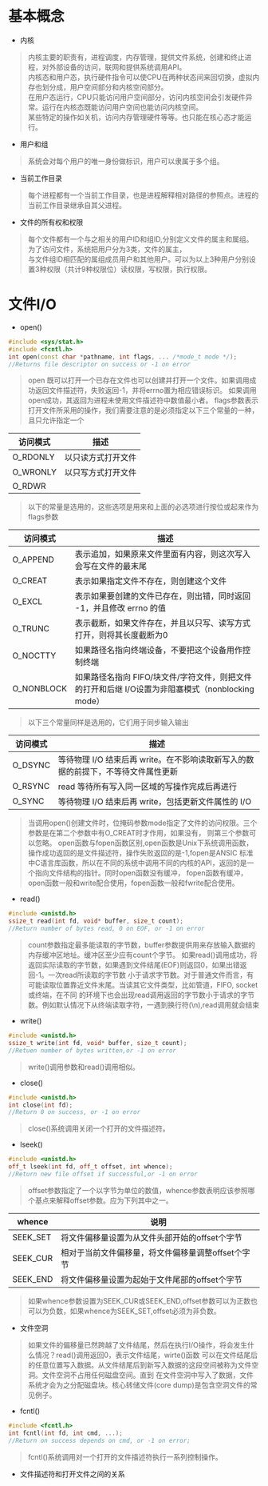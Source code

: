 # 基本概念

* 内核
> 内核主要的职责有，进程调度，内存管理，提供文件系统，创建和终止进程，对外部设备的访问，联网和提供系统调用API。  
> 内核态和用户态，执行硬件指令可以使CPU在两种状态间来回切换，虚拟内存也划分成，用户空间部分和内核空间部分。  
> 在用户态运行，CPU只能访问用户空间部分，访问内核空间会引发硬件异常。运行在内核态既能访问用户空间也能访问内核空间。  
> 某些特定的操作如关机，访问内存管理硬件等等。也只能在核心态才能运行。  

* 用户和组  
> 系统会对每个用户的唯一身份做标识，用户可以隶属于多个组。  

* 当前工作目录
> 每个进程都有一个当前工作目录，也是进程解释相对路径的参照点。进程的当前工作目录继承自其父进程。  

* 文件的所有权和权限
> 每个文件都有一个与之相关的用户ID和组ID,分别定义文件的属主和属组。为了访问文件，系统把用户分为3类，文件的属主，  
> 与文件组ID相匹配的属组成员用户和其他用户。可以为以上3种用户分别设置3种权限（共计9种权限位）读权限，写权限，执行权限。  


# 文件I/O

* open()

```cpp
#include <sys/stat.h>
#include <fcntl.h>
int open(const char *pathname, int flags, ... /*mode_t mode */);
//Returns file descriptor on success or -1 on error
```
> open 既可以打开一个已存在文件也可以创建并打开一个文件。如果调用成功返回文件描述符，失败返回-1，并将errno置为相应错误标识。 
> 如果调用open成功，其返回为进程未使用文件描述符中数值最小者。 
> flags参数表示打开文件所采用的操作，我们需要注意的是必须指定以下三个常量的一种，且只允许指定一个

| 访问模式 | 描述 |
|----|-----|
| O_RDONLY | 以只读方式打开文件 |
| O_WRONLY | 以只写方式打开文件 |
| O_RDWR | | 以读写方式打开文件 |

> 以下的常量是选用的，这些选项是用来和上面的必选项进行按位或起来作为flags参数

| 访问模式 | 描述 |
| ---- | ---- |
| O_APPEND | 表示追加，如果原来文件里面有内容，则这次写入会写在文件的最末尾 |
| O_CREAT | 表示如果指定文件不存在，则创建这个文件 |
| O_EXCL | 表示如果要创建的文件已存在，则出错，同时返回 -1，并且修改 errno 的值 |
| O_TRUNC | 表示截断，如果文件存在，并且以只写、读写方式打开，则将其长度截断为0 |
| O_NOCTTY | 如果路径名指向终端设备，不要把这个设备用作控制终端 |
| O_NONBLOCK | 如果路径名指向 FIFO/块文件/字符文件，则把文件的打开和后继 I/O设置为非阻塞模式（nonblocking mode）|

> 以下三个常量同样是选用的，它们用于同步输入输出

| 访问模式 | 描述 |
| ---- | ---- |
| O_DSYNC | 等待物理 I/O 结束后再 write。在不影响读取新写入的数据的前提下，不等待文件属性更新 |
| O_RSYNC | read 等待所有写入同一区域的写操作完成后再进行 |
| O_SYNC |  等待物理 I/O 结束后再 write，包括更新文件属性的 I/O |


> 当调用open()创建文件时，位掩码参数mode指定了文件的访问权限。三个参数是在第二个参数中有O_CREAT时才作用，如果没有，
> 则第三个参数可以忽略。
> open函数与fopen函数区别,open函数是Unix下系统调用函数，操作成功返回的是文件描述符，操作失败返回的是-1,fopen是ANSIC
> 标准中C语言库函数，所以在不同的系统中调用不同的内核的API，返回的是一个指向文件结构的指针。同时open函数没有缓冲，
> fopen函数有缓冲，open函数一般和write配合使用，fopen函数一般和fwrite配合使用。

* read()

```cpp
#include <unistd.h>
ssize_t read(int fd, void* buffer, size_t count);
//Return number of bytes read, 0 on EOF, or -1 on error
```
> count参数指定最多能读取的字节数，buffer参数提供用来存放输入数据的内存缓冲区地址。缓冲区至少应有count个字节。
> 如果read()调用成功，将返回实际读取的字节数，如果遇到文件结尾(EOF)则返回0，如果出错返回-1。一次read所读取的字节数
> 小于请求字节数。对于普通文件而言，有可能读取位置靠近文件末尾。当读其它文件类型，比如管道，FIFO, socket或终端，在不同
> 的环境下也会出现read调用返回的字节数小于请求的字节数。例如默认情况下从终端读取字符，一遇到换行符(\n),read调用就会结束

* write()

```cpp
#include <unistd.h>
ssize_t write(int fd, void* buffer, size_t count);
//Retuen number of bytes written,or -1 on error
```
> write()调用参数和read()调用相似。

* close()

```cpp
#include <unistd.h>
int close(int fd);
//Return 0 on success, or -1 on error
```
>close()系统调用关闭一个打开的文件描述符。

* lseek()

```cpp
#include <unistd.h>
off_t lseek(int fd, off_t offset, int whence);
//Return new file offset if successful,or -1 on error
```
> offset参数指定了一个以字节为单位的数值，whence参数表明应该参照哪个基点来解释offset参数。应为下列其中之一。

| whence | 说明 |
| ----- | ----- |
| SEEK_SET | 将文件偏移量设置为从文件头部开始的offset个字节 |
| SEEK_CUR | 相对于当前文件偏移量，将文件偏移量调整offset个字节 |
| SEEK_END | 将文件偏移量设置为起始于文件尾部的offset个字节 |

> 如果whence参数设置为SEEK_CUR或SEEK_END,offset参数可以为正数也可以为负数，如果whence为SEEK_SET,offset必须为非负数。

* 文件空洞

> 如果文件的偏移量已然跨越了文件结尾，然后在执行I/O操作，将会发生什么情况？read()调用返回0，表示文件结尾，wirte()函数
> 可以在文件结尾后的任意位置写入数据。从文件结尾后到新写入数据的这段空间被称为文件空洞。文件空洞不占用任何磁盘空间。直到
> 在文件空洞中写入了数据，文件系统才会为之分配磁盘块。核心转储文件(core dump)是包含空洞文件的常见例子。

* fcntl()

```cpp
#include <fcntl.h>
int fcntl(int fd, int cmd, ...);
//Return on success depends on cmd, or -1 on error;
```
> fcntl()系统调用对一个打开的文件描述符执行一系列控制操作。

* 文件描述符和打开文件之间的关系

> 

	
